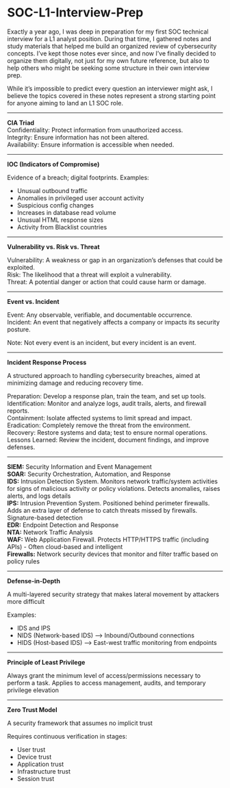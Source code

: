 # SOC-L1-Interview-Prep

Exactly a year ago, I was deep in preparation for my first SOC technical interview for a L1 analyst position. During that time, I gathered notes and study materials that helped me build an organized review of cybersecurity concepts. I’ve kept those notes ever since, and now I’ve finally decided to organize them digitally, not just for my own future reference, but also to help others who might be seeking some structure in their own interview prep.

While it’s impossible to predict every question an interviewer might ask, I believe the topics covered in these notes represent a strong starting point for anyone aiming to land an L1 SOC role. 

----

**CIA Triad**<br/>
Confidentiality: Protect information from unauthorized access.<br/>
Integrity: Ensure information has not been altered.<br/>
Availability: Ensure information is accessible when needed.<br/>

----

**IOC (Indicators of Compromise)**<br/>

Evidence of a breach; digital footprints. Examples:<br/>

- Unusual outbound traffic<br/>
- Anomalies in privileged user account activity<br/>
- Suspicious config changes<br/>
- Increases in database read volume<br/>
- Unusual HTML response sizes<br/>
- Activity from Blacklist countries<br/>

-----

**Vulnerability vs. Risk vs. Threat**

Vulnerability: A weakness or gap in an organization’s defenses that could be exploited.<br/>
Risk: The likelihood that a threat will exploit a vulnerability.<br/>
Threat: A potential danger or action that could cause harm or damage.<br/>

-----

**Event vs. Incident**<br/>

Event: Any observable, verifiable, and documentable occurrence.<br/>
Incident: An event that negatively affects a company or impacts its security posture.<br/>

Note: Not every event is an incident, but every incident is an event.<br/>

-----

**Incident Response Process**<br/>

A structured approach to handling cybersecurity breaches, aimed at minimizing damage and reducing recovery time.<br/>

Preparation: Develop a response plan, train the team, and set up tools.<br/>
Identification: Monitor and analyze logs, audit trails, alerts, and firewall reports.<br/>
Containment: Isolate affected systems to limit spread and impact.<br/>
Eradication: Completely remove the threat from the environment.<br/>
Recovery: Restore systems and data; test to ensure normal operations.<br/>
Lessons Learned: Review the incident, document findings, and improve defenses.<br/>

-----

**SIEM:** Security Information and Event Management<br/>
**SOAR:** Security Orchestration, Automation, and Response<br/>
**IDS:** Intrusion Detection System. Monitors network traffic/system activities for signs of malicious activity or policy violations. Detects anomalies, raises alerts, and logs details<br/>
**IPS:** Intrusion Prevention System.  Positioned behind perimeter firewalls. Adds an extra layer of defense to catch threats missed by firewalls. Signature-based detection <br/>
**EDR:** Endpoint Detection and Response<br/>
**NTA:** Network Traffic Analysis<br/>
**WAF:** Web Application Firewall. Protects HTTP/HTTPS traffic (including APIs) - Often cloud-based and intelligent<br/>
**Firewalls:** Network security devices that monitor and filter traffic based on policy rules<br/>

-----
 
**Defense-in-Depth**<br/>

A multi-layered security strategy that makes lateral movement by attackers more difficult<br/>

Examples:<br/>
- IDS and IPS<br/>
- NIDS (Network-based IDS)  --> Inbound/Outbound connections<br/>
- HIDS (Host-based IDS) --> East-west traffic monitoring from endpoints<br/>

-----

**Principle of Least Privilege**<br/>

Always grant the minimum level of access/permissions necessary to perform a task. Applies to access management, audits, and temporary privilege elevation<br/>

-----

**Zero Trust Model**<br/>

A security framework that assumes no implicit trust<br/>

Requires continuous verification in stages:<br/>
- User trust<br/>
- Device trust<br/>
- Application trust<br/>
- Infrastructure trust<br/>
- Session trust<br/>

